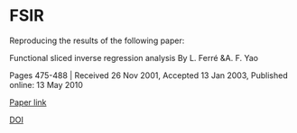 # FSIR
Reproducing the results of the following paper:

Functional sliced inverse regression analysis By L. Ferré &A. F. Yao

Pages 475-488 | Received 26 Nov 2001, Accepted 13 Jan 2003, Published online: 13 May 2010

[Paper link](https://www.tandfonline.com/doi/abs/10.1080/0233188031000112845)

[DOI](https://doi.org/10.1080/0233188031000112845)
